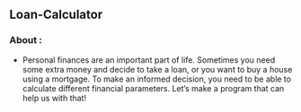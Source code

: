 ## Loan-Calculator
### About :
- Personal finances are an important part of life. Sometimes you need some extra money and decide to take a loan, or you want to buy a house using a mortgage. To make an informed decision, you need to be able to calculate different financial parameters. Let’s make a program that can help us with that!
